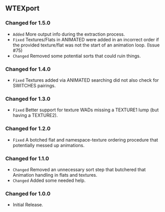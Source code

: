 WTEXport
--------

### Changed for 1.5.0

* `Added` More output info during the extraction process.
* `Fixed` Textures/Flats in ANIMATED were added in an incorrect order if the provided texture/flat was not the start of an animation loop. (Issue #75)
* `Changed` Removed some potential sorts that could ruin things.


### Changed for 1.4.0

* `Fixed` Textures added via ANIMATED searching did not also check for SWITCHES pairings.


### Changed for 1.3.0

* `Fixed` Better support for texture WADs missing a TEXTURE1 lump (but having a TEXTURE2).


### Changed for 1.2.0

* `Fixed` A botched flat and namespace-texture ordering procedure that potentially messed up animations.


### Changed for 1.1.0

* `Changed` Removed an unnecessary sort step that butchered that Animation handling in flats and textures.
* `Changed` Added some needed help.


### Changed for 1.0.0

* Initial Release.

